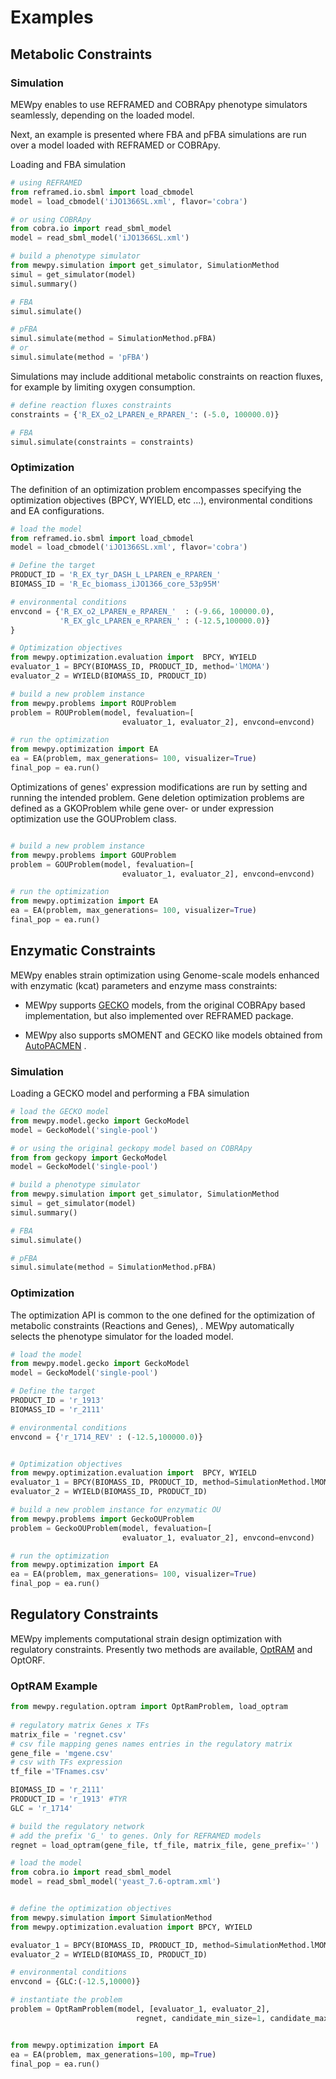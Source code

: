 # Examples



## Metabolic Constraints



### Simulation



MEWpy enables to use REFRAMED and COBRApy phenotype simulators seamlessly, depending on the loaded model.

Next, an example is presented where FBA and pFBA simulations are run over a model loaded with REFRAMED or COBRApy. 



Loading and FBA simulation

```python
# using REFRAMED
from reframed.io.sbml import load_cbmodel
model = load_cbmodel('iJO1366SL.xml', flavor='cobra')

# or using COBRApy
from cobra.io import read_sbml_model
model = read_sbml_model('iJO1366SL.xml')

# build a phenotype simulator
from mewpy.simulation import get_simulator, SimulationMethod
simul = get_simulator(model)
simul.summary()

# FBA 
simul.simulate()

# pFBA
simul.simulate(method = SimulationMethod.pFBA)
# or 
simul.simulate(method = 'pFBA')
```



Simulations may include additional metabolic constraints on reaction fluxes, for example by limiting oxygen consumption.



```python
# define reaction fluxes constraints
constraints = {'R_EX_o2_LPAREN_e_RPAREN_': (-5.0, 100000.0)}

# FBA 
simul.simulate(constraints = constraints)

```



### Optimization

 The definition of an optimization problem encompasses specifying the optimization objectives (BPCY, WYIELD, etc ...), environmental conditions and EA configurations. 



```python  
# load the model
from reframed.io.sbml import load_cbmodel
model = load_cbmodel('iJO1366SL.xml', flavor='cobra')

# Define the target
PRODUCT_ID = 'R_EX_tyr_DASH_L_LPAREN_e_RPAREN_'
BIOMASS_ID = 'R_Ec_biomass_iJO1366_core_53p95M'

# environmental conditions
envcond = {'R_EX_o2_LPAREN_e_RPAREN_'  : (-9.66, 100000.0),
           'R_EX_glc_LPAREN_e_RPAREN_' : (-12.5,100000.0)}
}

# Optimization objectives
from mewpy.optimization.evaluation import  BPCY, WYIELD
evaluator_1 = BPCY(BIOMASS_ID, PRODUCT_ID, method='lMOMA')
evaluator_2 = WYIELD(BIOMASS_ID, PRODUCT_ID)

# build a new problem instance
from mewpy.problems import ROUProblem
problem = ROUProblem(model, fevaluation=[
                         evaluator_1, evaluator_2], envcond=envcond)

# run the optimization
from mewpy.optimization import EA
ea = EA(problem, max_generations= 100, visualizer=True)
final_pop = ea.run()

```



Optimizations of genes' expression modifications are run by setting and running the intended problem. Gene deletion optimization problems are defined as a GKOProblem while gene over- or under expression optimization use the GOUProblem class.



```python  

# build a new problem instance
from mewpy.problems import GOUProblem
problem = GOUProblem(model, fevaluation=[
                         evaluator_1, evaluator_2], envcond=envcond)

# run the optimization
from mewpy.optimization import EA
ea = EA(problem, max_generations= 100, visualizer=True)
final_pop = ea.run()

```







## Enzymatic Constraints 



MEWpy enables strain optimization using Genome-scale models enhanced with enzymatic (kcat) parameters and enzyme mass constraints:

* MEWpy supports [GECKO](https://doi.org/10.15252/msb.20167411) models, from the original COBRApy based implementation, but also implemented over REFRAMED package.

* MEWpy also supports sMOMENT and GECKO like models obtained from [AutoPACMEN](https://bmcbioinformatics.biomedcentral.com/articles/10.1186/s12859-019-3329-9) . 





### Simulation

Loading a GECKO model and performing a FBA simulation

```python
# load the GECKO model
from mewpy.model.gecko import GeckoModel
model = GeckoModel('single-pool')

# or using the original geckopy model based on COBRApy
from from geckopy import GeckoModel
model = GeckoModel('single-pool')

# build a phenotype simulator
from mewpy.simulation import get_simulator, SimulationMethod   
simul = get_simulator(model)
simul.summary()

# FBA 
simul.simulate()

# pFBA
simul.simulate(method = SimulationMethod.pFBA)

```



### Optimization

The optimization API is common to the one defined for the optimization of metabolic constraints (Reactions and Genes),  . MEWpy automatically  selects the phenotype simulator for the loaded model.

```python  
# load the model
from mewpy.model.gecko import GeckoModel
model = GeckoModel('single-pool')

# Define the target
PRODUCT_ID = 'r_1913'
BIOMASS_ID = 'r_2111'

# environmental conditions
envcond = {'r_1714_REV' : (-12.5,100000.0)}


# Optimization objectives
from mewpy.optimization.evaluation import  BPCY, WYIELD
evaluator_1 = BPCY(BIOMASS_ID, PRODUCT_ID, method=SimulationMethod.lMOMA)
evaluator_2 = WYIELD(BIOMASS_ID, PRODUCT_ID)

# build a new problem instance for enzymatic OU
from mewpy.problems import GeckoOUProblem
problem = GeckoOUProblem(model, fevaluation=[
                         evaluator_1, evaluator_2], envcond=envcond)

# run the optimization
from mewpy.optimization import EA
ea = EA(problem, max_generations= 100, visualizer=True)
final_pop = ea.run()

```







## Regulatory Constraints



MEWpy implements computational strain design optimization with regulatory constraints. Presently two methods are available, [OptRAM](https://doi.org/10.1371/journal.pcbi.1006835) and OptORF.



### OptRAM Example



```python
from mewpy.regulation.optram import OptRamProblem, load_optram
  
# regulatory matrix Genes x TFs   
matrix_file = 'regnet.csv'
# csv file mapping genes names entries in the regulatory matrix 
gene_file = 'mgene.csv'
# csv with TFs expression 
tf_file ='TFnames.csv'

BIOMASS_ID = 'r_2111'
PRODUCT_ID = 'r_1913' #TYR
GLC = 'r_1714'

# build the regulatory network
# add the prefix 'G_' to genes. Only for REFRAMED models
regnet = load_optram(gene_file, tf_file, matrix_file, gene_prefix='')

# load the model
from cobra.io import read_sbml_model
model = read_sbml_model('yeast_7.6-optram.xml')


# define the optimization objectives
from mewpy.simulation import SimulationMethod
from mewpy.optimization.evaluation import BPCY, WYIELD

evaluator_1 = BPCY(BIOMASS_ID, PRODUCT_ID, method=SimulationMethod.lMOMA)
evaluator_2 = WYIELD(BIOMASS_ID, PRODUCT_ID)

# environmental conditions
envcond = {GLC:(-12.5,10000)}

# instantiate the problem
problem = OptRamProblem(model, [evaluator_1, evaluator_2],
                            regnet, candidate_min_size=1, candidate_max_size=6, envcond = envcond)


from mewpy.optimization import EA
ea = EA(problem, max_generations=100, mp=True)
final_pop = ea.run()
```
